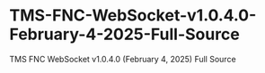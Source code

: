 # TMS-FNC-WebSocket-v1.0.4.0-February-4-2025-Full-Source
TMS FNC WebSocket v1.0.4.0 (February 4, 2025) Full Source
